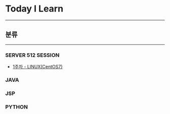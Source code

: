# Today I Learn
***


## 분류
***

### SERVER 512 SESSION

* [1주차 - LINUX(CentOS7)](https://github.com/park-jinhyuk/TIL/wiki/LAMP---OPENSSL)

### JAVA


### JSP


### PYTHON
